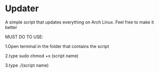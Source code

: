 # Updater
 A simple script that updates everything on Arch Linux.
 Feel free to make it better

MUST DO TO USE:

1.Open terminal in the folder that contains the script

2.type sudo chmod +x (script name)

3.type ./(script name)
